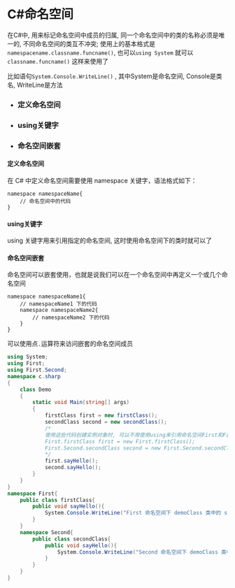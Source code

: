 # C#命名空间

在C#中, 用来标记命名空间中成员的归属, 同一个命名空间中的类的名称必须是唯一的, 不同命名空间的类互不冲突; 使用上的基本格式是`namespacename.classname.funcname()`, 也可以`using System`  就可以`classname.funcname()` 这样来使用了

比如语句`System.Console.WriteLine()` , 其中System是命名空间, Console是类名, WriteLine是方法

- ### 定义命名空间

- ### using关键字

- ### 命名空间嵌套

#### 定义命名空间

在 C# 中定义命名空间需要使用 namespace 关键字，语法格式如下：

```
namespace namespaceName{
    // 命名空间中的代码
}
```

#### using关键字

using 关键字用来引用指定的命名空间, 这时使用命名空间下的类时就可以了

#### 命名空间嵌套

命名空间可以嵌套使用，也就是说我们可以在一个命名空间中再定义一个或几个命名空间

```
namespace namespaceName1{
    // namespaceName1 下的代码
    namespace namespaceName2{
        // namespaceName2 下的代码
    }
}
```



可以使用点`.`运算符来访问嵌套的命名空间成员

```C#
using System;
using First;
using First.Second;
namespace c.sharp
{
    class Demo
    {
        static void Main(string[] args) 
        {
            firstClass first = new firstClass();
            secondClass second = new secondClass();
            /*
            使用这些代码创建实例对象时, 可以不用使用using来引用命名空间First和First.Second
            First.firstClass first = new First.firstClass();
            First.Second.secondClass second = new First.Second.secondClass();
            */
            first.sayHello();
            second.sayHello();
        }
    }
}
namespace First{
    public class firstClass{
        public void sayHello(){
            System.Console.WriteLine("First 命名空间下 demoClass 类中的 sayHello 函数");
        }
    }
    namespace Second{
        public class secondClass{
            public void sayHello(){
                System.Console.WriteLine("Second 命名空间下 demoClass 类中的 sayHello 函数");
            }
        }
    }
}
```




